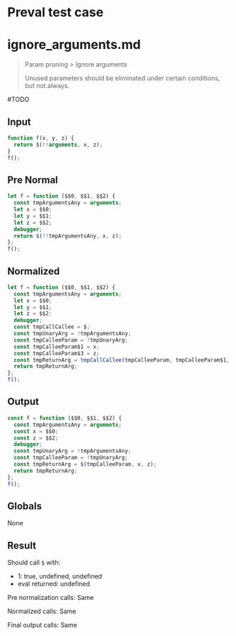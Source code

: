 # Preval test case

# ignore_arguments.md

> Param pruning > Ignore arguments
>
> Unused parameters should be eliminated under certain conditions, but not always.

#TODO

## Input

`````js filename=intro
function f(x, y, z) {
  return $(!!arguments, x, z);
}
f();
`````

## Pre Normal

`````js filename=intro
let f = function ($$0, $$1, $$2) {
  const tmpArgumentsAny = arguments;
  let x = $$0;
  let y = $$1;
  let z = $$2;
  debugger;
  return $(!!tmpArgumentsAny, x, z);
};
f();
`````

## Normalized

`````js filename=intro
let f = function ($$0, $$1, $$2) {
  const tmpArgumentsAny = arguments;
  let x = $$0;
  let y = $$1;
  let z = $$2;
  debugger;
  const tmpCallCallee = $;
  const tmpUnaryArg = !tmpArgumentsAny;
  const tmpCalleeParam = !tmpUnaryArg;
  const tmpCalleeParam$1 = x;
  const tmpCalleeParam$3 = z;
  const tmpReturnArg = tmpCallCallee(tmpCalleeParam, tmpCalleeParam$1, tmpCalleeParam$3);
  return tmpReturnArg;
};
f();
`````

## Output

`````js filename=intro
const f = function ($$0, $$1, $$2) {
  const tmpArgumentsAny = arguments;
  const x = $$0;
  const z = $$2;
  debugger;
  const tmpUnaryArg = !tmpArgumentsAny;
  const tmpCalleeParam = !tmpUnaryArg;
  const tmpReturnArg = $(tmpCalleeParam, x, z);
  return tmpReturnArg;
};
f();
`````

## Globals

None

## Result

Should call `$` with:
 - 1: true, undefined, undefined
 - eval returned: undefined

Pre normalization calls: Same

Normalized calls: Same

Final output calls: Same

